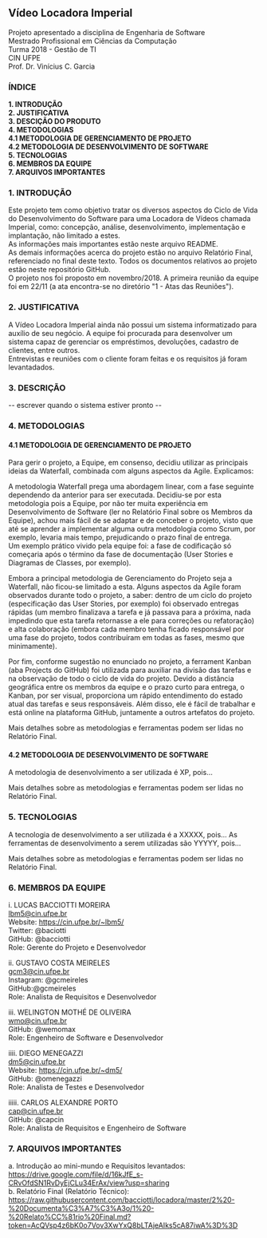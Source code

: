 ## Vídeo Locadora Imperial  
Projeto apresentado a disciplina de Engenharia de Software  
Mestrado Profissional em Ciências da Computação  
Turma 2018 - Gestão de TI  
CIN UFPE  
Prof. Dr. Vinícius C. Garcia  

### ÍNDICE
**1. INTRODUÇÃO**  
**2. JUSTIFICATIVA**  
**3. DESCIÇÃO DO PRODUTO**  
**4. METODOLOGIAS**  
**4.1 METODOLOGIA DE GERENCIAMENTO DE PROJETO**  
**4.2 METODOLOGIA DE DESENVOLVIMENTO DE SOFTWARE**  
**5. TECNOLOGIAS**  
**6. MEMBROS DA EQUIPE**  
**7. ARQUIVOS IMPORTANTES**  

### 1. INTRODUÇÃO
Este projeto tem como objetivo tratar os diversos aspectos do Ciclo de Vida do Desenvolvimento do Software para uma Locadora de Vídeos chamada Imperial, como: concepção, análise, desenvolvimento, implementação e implantação, não limitado a estes.  
As informações mais importantes estão neste arquivo README.  
As demais informações acerca do projeto estão no arquivo Relatório Final, referenciado no final deste texto. Todos os documentos relativos ao projeto estão neste repositório GitHub.   
O projeto nos foi proposto em novembro/2018. A primeira reunião da equipe foi em 22/11 (a ata encontra-se no diretório "1 - Atas das Reuniões").

### 2. JUSTIFICATIVA
A Vídeo Locadora Imperial ainda não possui um sistema informatizado para auxílio de seu negócio. A equipe foi procurada para desenvolver um sistema capaz de gerenciar os empréstimos, devoluções, cadastro de clientes, entre outros.  
Entrevistas e reuniões com o cliente foram feitas e os requisitos já foram levantadados. 

### 3. DESCRIÇÃO
-- escrever quando o sistema estiver pronto -- 

### 4. METODOLOGIAS

#### 4.1 METODOLOGIA DE GERENCIAMENTO DE PROJETO
Para gerir o projeto, a Equipe, em consenso, decidiu utilizar as principais ideias da Waterfall, combinada com alguns aspectos da Agile. Explicamos:  

A metodologia Waterfall prega uma abordagem linear, com a fase seguinte dependendo da anterior para ser executada. Decidiu-se por esta metodologia pois a Equipe, por não ter muita experiência em Desenvolvimento de Software (ler no Relatório Final sobre os Membros da Equipe), achou mais fácil de se adaptar e de conceber o projeto, visto que até se aprender a implementar alguma outra metodologia como Scrum, por exemplo, levaria mais tempo, prejudicando o prazo final de entrega.  
Um exemplo prático vivido pela equipe foi: a fase de codificação só começaria após o término da fase de documentação (User Stories e Diagramas de Classes, por exemplo).  

Embora a principal metodologia de Gerenciamento do Projeto seja a Waterfall, não ficou-se limitado a esta. Alguns aspectos da Agile foram observados durante todo o projeto, a saber: dentro de um ciclo do projeto (especificação das User Stories, por exemplo) foi observado entregas rápidas (um membro finalizava a tarefa e já passava para a próxima, nada impedindo que esta tarefa retornasse a ele para correções ou refatoração) e alta colaboração (embora cada membro tenha ficado responsável por uma fase do projeto, todos contribuíram em todas as fases, mesmo que minimamente).  

Por fim, conforme sugestão no enunciado no projeto, a ferrament Kanban (aba Projects do GitHub) foi utilizada para auxiliar na divisão das tarefas e na observação de todo o ciclo de vida do projeto. Devido a distância geográfica entre os membros da equipe e o prazo curto para entrega, o Kanban, por ser visual, proporciona um rápido entendimento do estado atual das tarefas e seus responsáveis. Além disso, ele é fácil de trabalhar e está online na plataforma GitHub, juntamente a outros artefatos do projeto.

Mais detalhes sobre as metodologias e ferramentas podem ser lidas no Relatório Final.  


#### 4.2 METODOLOGIA DE DESENVOLVIMENTO DE SOFTWARE
A metodologia de desenvolvimento a ser utilizada é XP, pois...  

Mais detalhes sobre as metodologias e ferramentas podem ser lidas no Relatório Final.  

### 5. TECNOLOGIAS
A tecnologia de desenvolvimento a ser utilizada é a XXXXX, pois...
As ferramentas de desenvolvimento a serem utilizadas são YYYYY, pois...  

Mais detalhes sobre as metodologias e ferramentas podem ser lidas no Relatório Final.  

### 6. MEMBROS DA EQUIPE
i. LUCAS BACCIOTTI MOREIRA   
lbm5@cin.ufpe.br  
Website: https://cin.ufpe.br/~lbm5/    
Twitter: @baciotti  
GitHub: @bacciotti  
Role: Gerente do Projeto e Desenvolvedor  

ii. GUSTAVO COSTA MEIRELES  
gcm3@cin.ufpe.br  
Instagram: @gcmeireles   
GitHub:@gcmeireles  
Role: Analista de Requisitos e Desenvolvedor   

iii. WELINGTON MOTHÉ DE OLIVEIRA  
wmo@cin.ufpe.br  
GitHub: @wemomax  
Role: Engenheiro de Software e Desenvolvedor

iiii. DIEGO MENEGAZZI  
dm5@cin.ufpe.br  
Website: https://cin.ufpe.br/~dm5/  
GitHub: @omenegazzi  
Role: Analista de Testes e Desenvolvedor  

iiiii. CARLOS ALEXANDRE PORTO  
cap@cin.ufpe.br  
GitHub: @capcin  
Role: Analista de Requisitos e Engenheiro de Software   

### 7. ARQUIVOS IMPORTANTES
a. Introdução ao mini-mundo e Requisitos levantados: https://drive.google.com/file/d/16kJfE_s-CRvOfdSN1RvDyEjCLu34ErAx/view?usp=sharing  
b. Relatório Final (Relatório Técnico): https://raw.githubusercontent.com/bacciotti/locadora/master/2%20-%20Documenta%C3%A7%C3%A3o/1%20-%20Relato%CC%81rio%20Final.md?token=AcQVsp4z6bK0o7Vov3XwYxQ8bLTAjeAIks5cA87iwA%3D%3D
